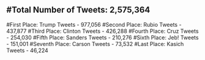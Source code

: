 #Total Number of Tweets: 2,575,364 
---
#First Place: Trump Tweets - 977,056
#Second Place: Rubio Tweets - 437,877
#Third Place: Clinton Tweets - 426,288
#Fourth Place: Cruz Tweets - 254,030
#Fifth Place: Sanders Tweets - 210,276
#Sixth Place: Jeb! Tweets - 151,001
#Seventh Place: Carson Tweets - 73,532
#Last Place: Kasich Tweets - 46,224
